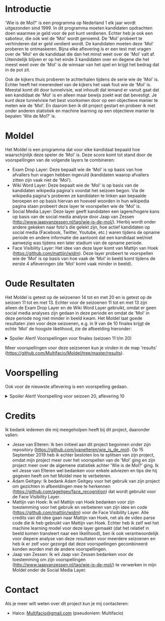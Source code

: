 # Introductie
'Wie is de Mol?' is een programma op Nederland 1 elk jaar wordt uitgezonden sind 1999. In dit programma moeten kandidaten opdrachten doen waarmee je geld voor de pot kunt verdienen. Echter heb je ook een saboteur, die ook wel de 'Mol' wordt genoemd. De 'Mol' probeert te verhinderen dat er geld verdient wordt. De kandidaten moeten deze 'Mol' proberen te ontmaskeren. Bijna elke aflevering is er een test met vragen over de 'Mol' en de kandidaat die dan het minst weet over de 'Mol' valt af. Uiteindelijk blijven er op het einde 3 kandidaten over en degene die het meest weet over de 'Mol' is de winnaar van het spel en krijgt het bedrag dat in de pot zit. 

Ook de kijkers thuis proberen te achterhalen tijdens de serie wie de 'Mol' is. Echter heeft het meerendeel van de kijkers het vaak fout wie de 'Mol' is. Meestal komt dit door tunnelvisie, wat inhoudt dat iemand er vanuit gaat dat een kandidaat de 'Mol' is en alleen maar bewijs zoekt wat dat bevestigt. Je kunt deze tunnelvisie het best voorkomen door op een objectieve manier te meten wie de 'Mol'. En daarom ben ik dit project gestart en probeer ik met onder anderen statistiek en machine learning op een objectieve manier te bepalen 'Wie de Mol?' is.

# Moldel
Het Moldel is een programma dat voor elke kandidaat bepaald hoe waarschijnlijk deze speler de 'Mol' is. Deze score komt tot stand door de voorspellingen van de volgende layers te combineren:
* Exam Drop Layer: Deze bepaalt wie de 'Mol' is op basis van hoe afvallers hun vragen hebben ingevuld (kandidaten waarop afvallers zitten zijn vaak niet de 'Mol').
* Wiki Word Layer: Deze bepaalt wie de 'Mol' is op basis van de kandidaten wikipedia pagina's voordat het seizoen begon. Via de wikipedia pagina's proberen ze kandidaten te linken aan bepaalde beroepen en op basis hiervan en hoeveel woorden in hun wikipedia pagina staan probeert deze layer te voorspellen wie de 'Mol' is.
* Social Media Layer: Deze layer geeft kandidaten een lagere/hogere kans op basis van de social media analyse door Jaap van Zessen (http://www.jaapvanzessen.nl/tag/wie-is-de-mol/). Hierbij wordt onder andere gekeken naar foto's die gelekt zijn, hoe actief kandidaten op social media (Facebook, Twitter, Youtube, etc.) waren tijdens de opname periode en andere informatie die aantoont dat een kandidaat wel/niet aanwezig was tijdens een later stadium van de opname periode.
* Face Visibility Layer: Het idee van deze layer komt van Mattijn van Hoek (https://github.com/mattijn/widm). Deze layer probeert te voorspellen wie de 'Mol' is op basis van hoe vaak de 'Mol' in beeld komt tijdens de eerste 4 afleveringen (de 'Mol' komt vaak minder in beeld). 

# Oude Resultaten
Het Moldel is getest op de seizoenen 14 tot en met 20 en is getest op de seizoen 11 tot en met 13. Echter voor de seizoenen 11 tot en met 13 zijn alleen de Exam Drop Layer en de Wiki Word Layer gebruikt, omdat er geen social media analyses zijn gedaan in deze periode en omdat de 'Mol' in deze periode nog niet minder in beeld kwam. Het Moldel laat goede resultaten zien voor deze seizoenen, e.g. in 9 van de 10 finales krijgt de echte 'Mol' de hoogste likelihood, zie de afbeelding hieronder: 
<details>
  <summary>Spoiler Alert! Voorspellingen voor finales (seizoen 11 t/m 20)</summary>
  
  ![Finale Voorspellingen](https://github.com/Multifacio/Moldel/blob/master/results/Final%20Results%20(11-20)%20(2020-08-06).jpeg)
</details>

Meer voorspellingen voor deze seizoenen kun je vinden in de map 'results' (https://github.com/Multifacio/Moldel/tree/master/results).

# Voorspelling
Ook voor de nieuwste aflevering is een voorspelling gedaan.
<details>
  <summary>Spoiler Alert! Voorspelling voor seizoen 20, aflevering 10</summary>
  
  ![Voorspelling](https://github.com/Multifacio/Moldel/blob/master/results/Full%20Moldel:%20Season%2014-20%20(2020-08-05)/Season%2020/After%20Episode%208.png)
</details>

# Credits
Ik bedank iedereen die mij meegeholpen heeft bij dit project, daaronder vallen:
* Jesse van Elteren: Ik ben initieel aan dit project begonnen onder zijn repository (https://github.com/jvanelteren/wie_is_de_mol). Op 15 September 2019 heb ik echter besloten los te splitsen van zijn project, omdat mijn project meer over het voorspellen van de 'Mol' ging en zijn project meer over de algemene statistiek achter 'Wie is de Mol?' ging. Ik wil Jesse van Elteren wel bedanken voor enkele adviezen en tips die hij gegeven heeft om het Moldel mee te verbeteren.
* Adam Geitgey: Ik bedank Adam Geitgey voor het gebruik van zijn project om gezichten in afbeeldingen mee te herkennen (https://github.com/ageitgey/face_recognition) dat wordt gebruikt voor de Face Visibility Layer.  
* Mattijn van Hoek: Ik wil Mattijn van Hoek bedanken voor zijn toestemming voor het gebruik en verbeteren van zijn idee en code (https://github.com/mattijn/widm) voor de Face Visibility Layer. Alle credits van dit idee gaan naar Mattijn van Hoek, net als de video parse code die ik heb gebruikt van Mattijn van Hoek. Echter heb ik zelf wel het machine learning model voor deze layer gemaakt (dat het relatief in beeld komen transleert naar een likelihood), ben ik ook verantwoordelijk voor diepere analyse van deze resultaten voor meerdere seizoenen en heb ik er zelf voor gezorgd dat deze voorspellingen gecombineerd konden worden met de andere voorspellingen. 
* Jaap van Zessen: Ik wil Jaap van Zessen bedanken voor de toestemming om zijn voorspellingen (http://www.jaapvanzessen.nl/tag/wie-is-de-mol/) te verwerken in mijn Moldel onder de Social Media Layer.

# Contact
Als je meer wilt weten over dit project kun je mij contacteren:
* Haico: Multifacio@gmail.com (pseudoniem: Multifacio)
